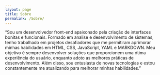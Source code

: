 ```yaml
---
layout: page
title: Sobre
permalink: /Sobre/
---
```



“Sou um desenvolvedor front-end apaixonado pela criação de interfaces bonitas e funcionais. Formado em analise e desenvolvimento de sistemas, tenho trabalhado em projetos desafiadores que me permitiram aprimorar minhas habilidades em HTML, CSS, JavaScript, YAML e MARKDOWN. Meu objetivo é sempre desenvolver soluções que proporcionem uma ótima experiência do usuário, enquanto adoto as melhores práticas de desenvolvimento. Além disso, sou entusiasta de novas tecnologias e estou constantemente me atualizando para melhorar minhas habilidades.”



